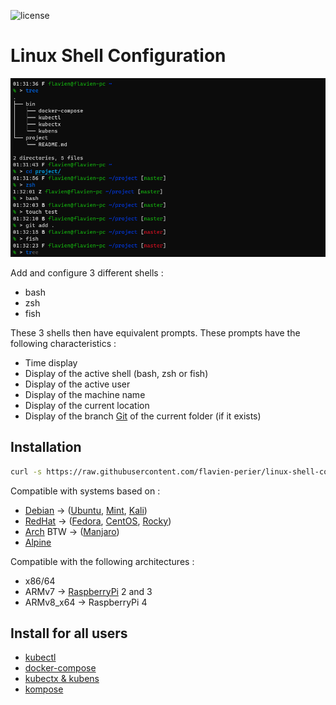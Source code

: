 ![license](https://badgen.net/github/license/flavien-perier/linux-shell-configuration)

# Linux Shell Configuration

![Screenshot](./doc/screenshot.png)

Add and configure 3 different shells :

- bash
- zsh
- fish

These 3 shells then have equivalent prompts. These prompts have the following characteristics :

- Time display
- Display of the active shell (bash, zsh or fish)
- Display of the active user
- Display of the machine name
- Display of the current location
- Display of the branch [Git](https://git-scm.com/) of the current folder (if it exists)

## Installation

```sh
curl -s https://raw.githubusercontent.com/flavien-perier/linux-shell-configuration/master/linux-shell-configuration.sh | sudo sh -
```

Compatible with systems based on :

- [Debian](https://www.debian.org/) -> ([Ubuntu](https://ubuntu.com/), [Mint](https://linuxmint.com/), [Kali](https://www.kali.org/))
- [RedHat](https://www.redhat.com/) -> ([Fedora](https://getfedora.org/), [CentOS](https://www.centos.org/), [Rocky](https://rockylinux.org/))
- [Arch](https://archlinux.org/) BTW -> ([Manjaro](https://manjaro.org/))
- [Alpine](https://www.alpinelinux.org/)

Compatible with the following architectures :

- x86/64
- ARMv7 -> [RaspberryPi](https://www.raspberrypi.org/) 2 and 3
- ARMv8_x64 -> RaspberryPi 4

## Install for all users

- [kubectl](https://github.com/kubernetes/kubectl)
- [docker-compose](https://github.com/docker/compose)
- [kubectx & kubens](https://github.com/ahmetb/kubectx)
- [kompose](https://kompose.io/)
